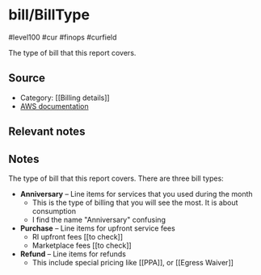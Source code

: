 # bill/BillType

#level100 #cur #finops #curfield

The type of bill that this report covers.

## Source
- Category: [[Billing details]]
- [AWS documentation](https://docs.aws.amazon.com/cur/latest/userguide/billing-columns.html)

## Relevant notes

## Notes
The type of bill that this report covers. There are three bill types:

-   **Anniversary** – Line items for services that you used during the month
	-   This is the type of billing that you will see the most. It is about consumption
	-   I find the name "Anniversary" confusing  
-   **Purchase** – Line items for upfront service fees
	-   RI upfront fees [[to check]]
	-   Marketplace fees [[to check]]
-   **Refund** – Line items for refunds
	-   This include special pricing like [[PPA]], or [[Egress Waiver]]
